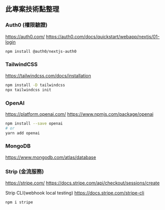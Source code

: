 
## 此專案技術點整理

### Auth0 (權限驗證)
https://auth0.com/
https://auth0.com/docs/quickstart/webapp/nextjs/01-login
```bash
npm install @auth0/nextjs-auth0
```

### TailwindCSS
https://tailwindcss.com/docs/installation
```bash
npm install -D tailwindcss
npx tailwindcss init
```

### OpenAI 
https://platform.openai.com/
https://www.npmjs.com/package/openai
```bash
npm install --save openai
# or
yarn add openai
```

### MongoDB
https://www.mongodb.com/atlas/database

### Strip (金流服務)
https://stripe.com/
https://docs.stripe.com/api/checkout/sessions/create

Strip CLI(webhook local testing)
https://docs.stripe.com/stripe-cli
```bash
npm i stripe
```
